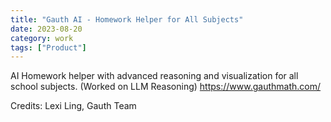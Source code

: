```yaml
---
title: "Gauth AI - Homework Helper for All Subjects"
date: 2023-08-20
category: work
tags: ["Product"]
---
```

AI Homework helper with advanced reasoning and visualization for all school subjects. (Worked on LLM Reasoning)
https://www.gauthmath.com/

Credits: Lexi Ling, Gauth Team